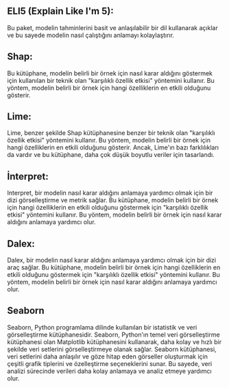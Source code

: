 ## ELI5 (Explain Like I'm 5):
Bu paket, modelin tahminlerini basit ve anlaşılabilir bir dil kullanarak açıklar ve bu sayede modelin nasıl çalıştığını anlamayı kolaylaştırır.
## Shap:
Bu kütüphane, modelin belirli bir örnek için nasıl karar aldığını göstermek için kullanılan bir teknik olan "karşılıklı özellik etkisi" yöntemini kullanır. Bu yöntem, modelin belirli bir örnek için hangi özelliklerin en etkili olduğunu gösterir.
## Lime:
Lime, benzer şekilde Shap kütüphanesine benzer bir teknik olan "karşılıklı özellik etkisi" yöntemini kullanır. Bu yöntem, modelin belirli bir örnek için hangi özelliklerin en etkili olduğunu gösterir. Ancak, Lime'ın bazı farklılıkları da vardır ve bu kütüphane, daha çok düşük boyutlu veriler için tasarlandı.
## İnterpret:
Interpret, bir modelin nasıl karar aldığını anlamaya yardımcı olmak için bir dizi görselleştirme ve metrik sağlar. Bu kütüphane, modelin belirli bir örnek için hangi özelliklerin en etkili olduğunu göstermek için "karşılıklı özellik etkisi" yöntemini kullanır. Bu yöntem, modelin belirli bir örnek için nasıl karar aldığını anlamaya yardımcı olur.
## Dalex:
Dalex, bir modelin nasıl karar aldığını anlamaya yardımcı olmak için bir dizi araç sağlar. Bu kütüphane, modelin belirli bir örnek için hangi özelliklerin en etkili olduğunu göstermek için "karşılıklı özellik etkisi" yöntemini kullanır. Bu yöntem, modelin belirli bir örnek için nasıl karar aldığını anlamaya yardımcı olur.
## Seaborn
Seaborn, Python programlama dilinde kullanılan bir istatistik ve veri görselleştirme kütüphanesidir. Seaborn, Python'ın temel veri görselleştirme kütüphanesi olan Matplotlib kütüphanesini kullanarak, daha kolay ve hızlı bir şekilde veri setlerini görselleştirmeye olanak sağlar. Seaborn kütüphanesi, veri setlerini daha anlaşılır ve göze hitap eden görseller oluşturmak için çeşitli grafik tiplerini ve özelleştirme seçeneklerini sunar. Bu sayede, veri analizi sürecinde verileri daha kolay anlamaya ve analiz etmeye yardımcı olur.
